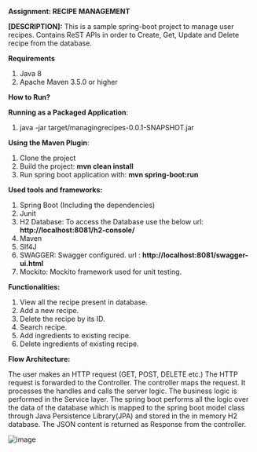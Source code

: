 **Assignment: RECIPE MANAGEMENT**

**[DESCRIPTION]:** This is a sample spring-boot project to manage user recipes. 
                   Contains ReST APIs in order to Create, Get, Update and Delete recipe from the database.


**Requirements**
1) Java 8
2) Apache Maven 3.5.0 or higher


**How to Run?**

**Running as a Packaged Application**:
1) java -jar target/managingrecipes-0.0.1-SNAPSHOT.jar
	
**Using the Maven Plugin**:
1) Clone the project
2) Build the project: **mvn clean install**
3) Run spring boot application with: **mvn spring-boot:run**

**Used tools and frameworks:**

1) Spring Boot (Including the dependencies)
2) Junit
3) H2 Database: To access the Database use the below url:  **http://localhost:8081/h2-console/** 
4) Maven
5) Slf4J
6) SWAGGER: Swagger configured.  url : **http://localhost:8081/swagger-ui.html**
7) Mockito: Mockito framework used for unit testing.

**Functionalities:**

1) View all the recipe present in database.
2) Add a new recipe.
3) Delete the recipe by its ID.
4) Search recipe.
5) Add ingredients to existing recipe.
6) Delete ingredients of existing recipe.

**Flow Architecture:**

The user makes an HTTP request (GET, POST, DELETE etc.)
The HTTP request is forwarded to the Controller. The controller maps the request. It processes the handles and calls the server logic.
The business logic is performed in the Service layer. The spring boot performs all the logic over the data of the database which is mapped to the spring boot model class through Java Persistence Library(JPA) and stored in the in memory H2 database.
The JSON content is returned as Response from the controller.


![image](https://user-images.githubusercontent.com/100201305/196172240-dd60ddcf-a191-40c9-b44d-2c98ce3c47c3.png)

